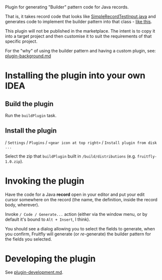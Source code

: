 Plugin for generating "Builder" pattern code for Java records.

That is, it takes record code that looks like 
[SimpleRecordTestInput.java](./src/test/java/fruitfly/psi/SimpleRecordTestInput.java)
and generates code to implement the builder pattern into that class - 
[like this](./src/test/java/fruitfly/psi/SimpleRecordTestOutput.txt).

This plugin will not be published in the marketplace.
The intent is to copy it into a target project and then customise it to suit
the requirements of that specific project.

For the "why" of using the builder pattern and having a custom plugin,
see: [plugin-background.md](./doc/plugin-background.md)


# Installing the plugin into your own IDEA

## Build the plugin

Run the `buildPlugin` task.

## Install the plugin

/ `Settings` / `Plugins` / `<gear icon at top right>` /
`Install plugin from disk ...`

Select the zip that `buildPlugin` built in
`/build/distributions` (e.g. `fruitfly-1.0.zip`).


# Invoking the plugin

Have the code for a Java **record** open in your editor and put your 
edit cursor somewhere on the record (the name, the definition, inside the 
record body, wherever).

Invoke `/ Code / Generate...` action (either via the window menu, or by default 
it's bound to `Alt + Insert`, I think).

You should see a dialog allowing you to select the fields to generate, when
you confirm, Fruitfly will generate (or _re_-generate) the builder pattern
for the fields you selected.


# Developing the plugin

See [plugin-development.md](./doc/plugin-development.md).